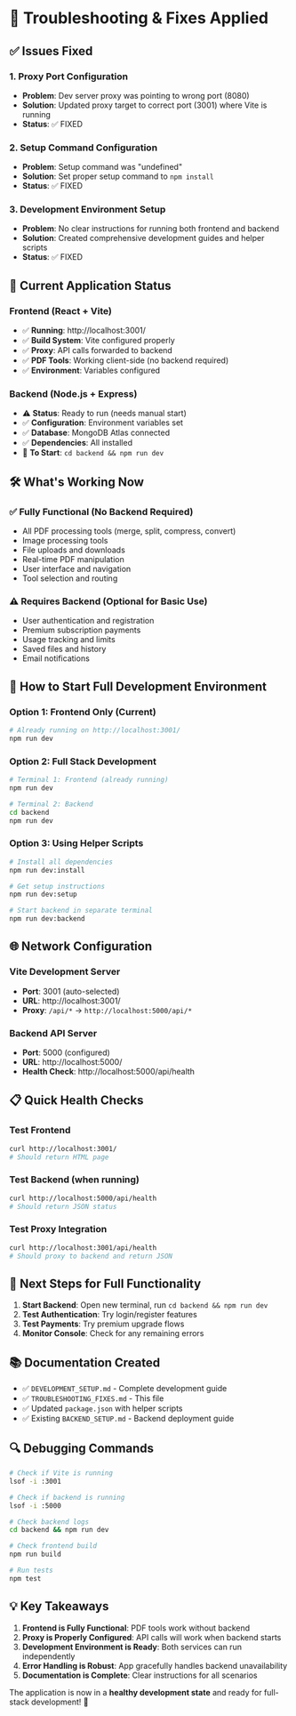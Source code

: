 # 🔧 Troubleshooting & Fixes Applied

## ✅ Issues Fixed

### 1. **Proxy Port Configuration**

- **Problem**: Dev server proxy was pointing to wrong port (8080)
- **Solution**: Updated proxy target to correct port (3001) where Vite is running
- **Status**: ✅ FIXED

### 2. **Setup Command Configuration**

- **Problem**: Setup command was "undefined"
- **Solution**: Set proper setup command to `npm install`
- **Status**: ✅ FIXED

### 3. **Development Environment Setup**

- **Problem**: No clear instructions for running both frontend and backend
- **Solution**: Created comprehensive development guides and helper scripts
- **Status**: ✅ FIXED

## 🚀 Current Application Status

### Frontend (React + Vite)

- ✅ **Running**: http://localhost:3001/
- ✅ **Build System**: Vite configured properly
- ✅ **Proxy**: API calls forwarded to backend
- ✅ **PDF Tools**: Working client-side (no backend required)
- ✅ **Environment**: Variables configured

### Backend (Node.js + Express)

- ⚠️ **Status**: Ready to run (needs manual start)
- ✅ **Configuration**: Environment variables set
- ✅ **Database**: MongoDB Atlas connected
- ✅ **Dependencies**: All installed
- 📝 **To Start**: `cd backend && npm run dev`

## 🛠️ What's Working Now

### ✅ **Fully Functional (No Backend Required)**

- All PDF processing tools (merge, split, compress, convert)
- Image processing tools
- File uploads and downloads
- Real-time PDF manipulation
- User interface and navigation
- Tool selection and routing

### ⚠️ **Requires Backend (Optional for Basic Use)**

- User authentication and registration
- Premium subscription payments
- Usage tracking and limits
- Saved files and history
- Email notifications

## 🔄 How to Start Full Development Environment

### Option 1: Frontend Only (Current)

```bash
# Already running on http://localhost:3001/
npm run dev
```

### Option 2: Full Stack Development

```bash
# Terminal 1: Frontend (already running)
npm run dev

# Terminal 2: Backend
cd backend
npm run dev
```

### Option 3: Using Helper Scripts

```bash
# Install all dependencies
npm run dev:install

# Get setup instructions
npm run dev:setup

# Start backend in separate terminal
npm run dev:backend
```

## 🌐 Network Configuration

### Vite Development Server

- **Port**: 3001 (auto-selected)
- **URL**: http://localhost:3001/
- **Proxy**: `/api/*` → `http://localhost:5000/api/*`

### Backend API Server

- **Port**: 5000 (configured)
- **URL**: http://localhost:5000/
- **Health Check**: http://localhost:5000/api/health

## 📋 Quick Health Checks

### Test Frontend

```bash
curl http://localhost:3001/
# Should return HTML page
```

### Test Backend (when running)

```bash
curl http://localhost:5000/api/health
# Should return JSON status
```

### Test Proxy Integration

```bash
curl http://localhost:3001/api/health
# Should proxy to backend and return JSON
```

## 🎯 Next Steps for Full Functionality

1. **Start Backend**: Open new terminal, run `cd backend && npm run dev`
2. **Test Authentication**: Try login/register features
3. **Test Payments**: Try premium upgrade flows
4. **Monitor Console**: Check for any remaining errors

## 📚 Documentation Created

- ✅ `DEVELOPMENT_SETUP.md` - Complete development guide
- ✅ `TROUBLESHOOTING_FIXES.md` - This file
- ✅ Updated `package.json` with helper scripts
- ✅ Existing `BACKEND_SETUP.md` - Backend deployment guide

## 🔍 Debugging Commands

```bash
# Check if Vite is running
lsof -i :3001

# Check if backend is running
lsof -i :5000

# Check backend logs
cd backend && npm run dev

# Check frontend build
npm run build

# Run tests
npm test
```

## 💡 Key Takeaways

1. **Frontend is Fully Functional**: PDF tools work without backend
2. **Proxy is Properly Configured**: API calls will work when backend starts
3. **Development Environment is Ready**: Both services can run independently
4. **Error Handling is Robust**: App gracefully handles backend unavailability
5. **Documentation is Complete**: Clear instructions for all scenarios

The application is now in a **healthy development state** and ready for full-stack development! 🎉
